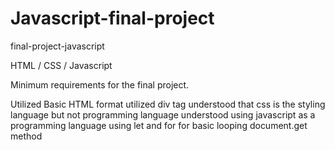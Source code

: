 # Javascript-final-project
 final-project-javascript

HTML / CSS / Javascript

Minimum requirements for the final project.

Utilized Basic HTML format
utilized div tag
understood that css is the styling language but not programming language
understood using javascript as a programming language
using let and for for basic looping
document.get method
